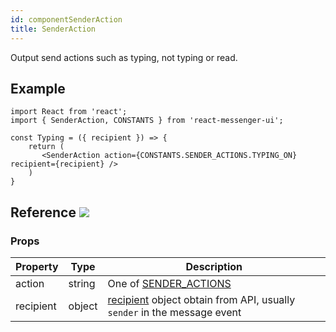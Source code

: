 ```yaml
---
id: componentSenderAction
title: SenderAction
---
```


Output send actions such as typing, not typing or read.

## Example

```BotWebPlayer path=senderaction
import React from 'react';
import { SenderAction, CONSTANTS } from 'react-messenger-ui';

const Typing = ({ recipient }) => {
    return (
       <SenderAction action={CONSTANTS.SENDER_ACTIONS.TYPING_ON} recipient={recipient} />
    )
}
```

## Reference [![](https://img.shields.io/badge/Messenger-Documentation-blue.svg)](https://developers.facebook.com/docs/messenger-platform/send-messages/sender-actions)


### Props

| Property | Type | Description |
| -------- | ---- | ----------- |
| action     | string | One of [SENDER_ACTIONS](constants.html#sender-actions)         |
| recipient| object | [recipient](https://developers.facebook.com/docs/messenger-platform/reference/send-api#recipient) object obtain from API, usually `sender` in the message event
